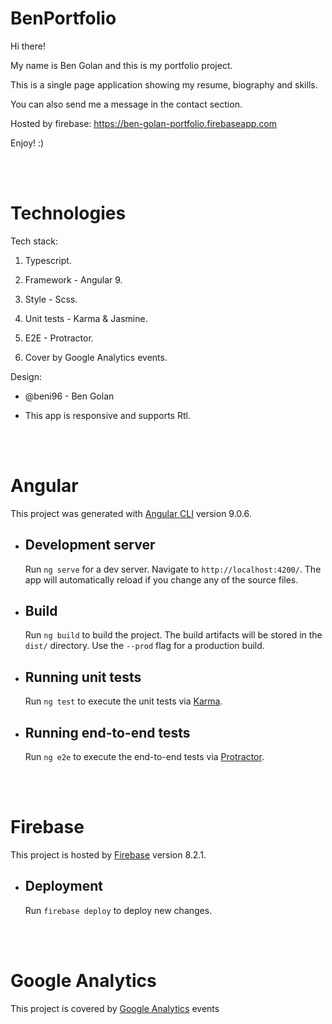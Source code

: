 # **BenPortfolio**

Hi there!

My name is Ben Golan and this is my portfolio project.

This is a single page application showing my resume, biography and skills.

You can also send me a message in the contact section.

Hosted by firebase: https://ben-golan-portfolio.firebaseapp.com

Enjoy! :)

<br/><br/>

# Technologies

Tech stack:

1. Typescript.

2. Framework - Angular 9.

3. Style - Scss.

4. Unit tests - Karma & Jasmine.

5. E2E - Protractor.

6. Cover by Google Analytics events.

Design:

* @beni96 - Ben Golan

* This app is responsive and supports Rtl.

<br/><br/>

# Angular

This project was generated with [Angular CLI](https://github.com/angular/angular-cli) version 9.0.6.

* ## Development server

    Run `ng serve` for a dev server. Navigate to `http://localhost:4200/`. The app will automatically reload if you change any of the source files.

* ## Build

    Run `ng build` to build the project. The build artifacts will be stored in the `dist/` directory. Use the `--prod` flag for a production build.

* ## Running unit tests

    Run `ng test` to execute the unit tests via [Karma](https://karma-runner.github.io).

* ## Running end-to-end tests

    Run `ng e2e` to execute the end-to-end tests via [Protractor](http://www.protractortest.org/).

<br/><br/>

# Firebase

This project is hosted by [Firebase](https://firebase.google.com/) version 8.2.1.

* ## Deployment

    Run `firebase deploy` to deploy new changes.

<br/><br/>

# Google Analytics

This project is covered by [Google Analytics](https://analytics.google.com/analytics/web/) events


